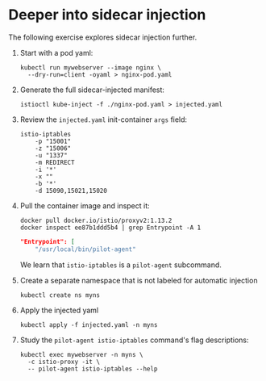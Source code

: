 # Deeper into sidecar injection

The following exercise explores sidecar injection further.

1. Start with a pod yaml:

    ```shell
    kubectl run mywebserver --image nginx \
      --dry-run=client -oyaml > nginx-pod.yaml
    ```

1. Generate the full sidecar-injected manifest:

    ```shell
    istioctl kube-inject -f ./nginx-pod.yaml > injected.yaml
    ```

1.  Review the `injected.yaml` init-container `args` field:

    ```shell
    istio-iptables
        -p "15001"
        -z "15006"
        -u "1337"
        -m REDIRECT
        -i '*'
        -x ""
        -b '*'
        -d 15090,15021,15020
    ```

1. Pull the container image and inspect it:

    ```shell
    docker pull docker.io/istio/proxyv2:1.13.2
    docker inspect ee87b1ddd5b4 | grep Entrypoint -A 1
    ```

    ```json
    "Entrypoint": [
        "/usr/local/bin/pilot-agent"
    ```

    We learn that `istio-iptables` is a `pilot-agent` subcommand.

1. Create a separate namespace that is not labeled for automatic injection

    ```shell
    kubectl create ns myns
    ```

1. Apply the injected yaml

    ```shell
    kubectl apply -f injected.yaml -n myns
    ```

1. Study the `pilot-agent istio-iptables` command's flag descriptions:

    ```shell
    kubectl exec mywebserver -n myns \
      -c istio-proxy -it \
      -- pilot-agent istio-iptables --help
    ```
